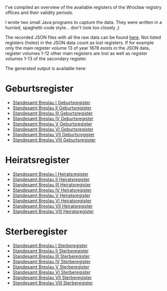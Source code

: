I've compiled an overview of the available registers of the Wrocław registry offices and their validity periods.

I wrote two small Java programs to capture the data. They were written in a hurried, spaghetti-code style... don't look too closely ;)

The recorded JSON files with all the raw data can be found [here](https://github.com/OlliL/breslau-standesamtregister/tree/main/data). Not listed registers (holes) in the JSON data count as lost registers. If for example only the main register volume 13 of year 1878 exists in the JSON data, register volumes 1-12 other main registers are lost as well as register volumes 1-13 of the secondary register.

The generated output is available here:

# Geburtsregister

- [Standesamt Breslau I Geburtsregister](https://wiki.genealogy.net/Standesamt_Breslau_I_Geburtsregister)
- [Standesamt Breslau II Geburtsregister](https://wiki.genealogy.net/Standesamt_Breslau_II_Geburtsregister)
- [Standesamt Breslau III Geburtsregister](https://wiki.genealogy.net/Standesamt_Breslau_III_Geburtsregister)
- [Standesamt Breslau IV Geburtsregister](https://wiki.genealogy.net/Standesamt_Breslau_IV_Geburtsregister)
- [Standesamt Breslau V Geburtsregister](https://wiki.genealogy.net/Standesamt_Breslau_V_Geburtsregister)
- [Standesamt Breslau VI Geburtsregister](https://wiki.genealogy.net/Standesamt_Breslau_VI_Geburtsregister)
- [Standesamt Breslau VII Geburtsregister](https://wiki.genealogy.net/Standesamt_Breslau_VII_Geburtsregister)
- [Standesamt Breslau VIII Geburtsregister](https://wiki.genealogy.net/Standesamt_Breslau_VIII_Geburtsregister)

# Heiratsregister

- [Standesamt Breslau I Heiratsregister](https://wiki.genealogy.net/Standesamt_Breslau_I_Heiratsregister)
- [Standesamt Breslau II Heiratsregister](https://wiki.genealogy.net/Standesamt_Breslau_II_Heiratsregister)
- [Standesamt Breslau III Heiratsregister](https://wiki.genealogy.net/Standesamt_Breslau_III_Heiratsregister)
- [Standesamt Breslau IV Heiratsregister](https://wiki.genealogy.net/Standesamt_Breslau_IV_Heiratsregister)
- [Standesamt Breslau V Heiratsregister](https://wiki.genealogy.net/Standesamt_Breslau_V_Heiratsregister)
- [Standesamt Breslau VI Heiratsregister](https://wiki.genealogy.net/Standesamt_Breslau_VI_Heiratsregister)
- [Standesamt Breslau VII Heiratsregister](https://wiki.genealogy.net/Standesamt_Breslau_VII_Heiratsregister)
- [Standesamt Breslau VIII Heiratsregister](https://wiki.genealogy.net/Standesamt_Breslau_VIII_Heiratsregister)

# Sterberegister

- [Standesamt Breslau I Sterberegister](https://wiki.genealogy.net/Standesamt_Breslau_I_Sterberegister)
- [Standesamt Breslau II Sterberegister](https://wiki.genealogy.net/Standesamt_Breslau_II_Sterberegister)
- [Standesamt Breslau III Sterberegister](https://wiki.genealogy.net/Standesamt_Breslau_III_Sterberegister)
- [Standesamt Breslau IV Sterberegister](https://wiki.genealogy.net/Standesamt_Breslau_IV_Sterberegister)
- [Standesamt Breslau V Sterberegister](https://wiki.genealogy.net/Standesamt_Breslau_V_Sterberegister)
- [Standesamt Breslau VI Sterberegister](https://wiki.genealogy.net/Standesamt_Breslau_VI_Sterberegister)
- [Standesamt Breslau VII Sterberegister](https://wiki.genealogy.net/Standesamt_Breslau_VII_Sterberegister)
- [Standesamt Breslau VIII Sterberegister](https://wiki.genealogy.net/Standesamt_Breslau_VIII_Sterberegister)
